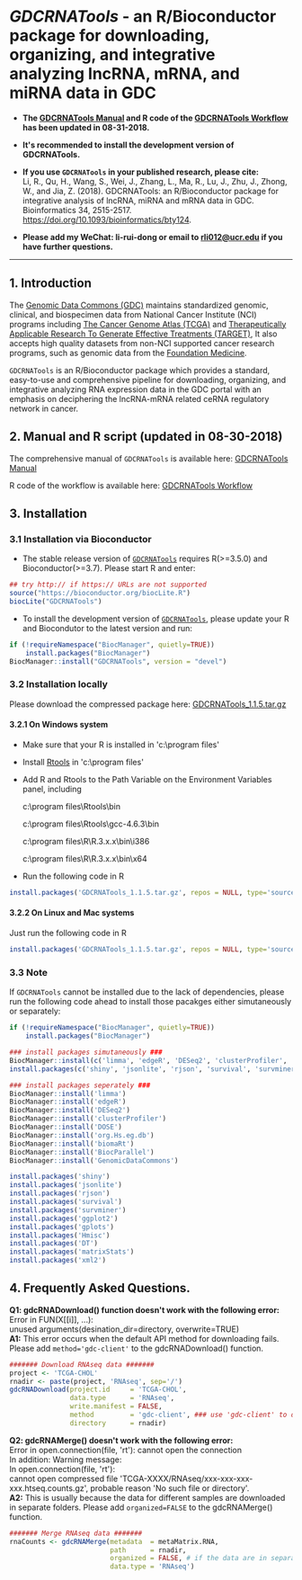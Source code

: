 # *GDCRNATools* - an R/Bioconductor package for downloading, organizing, and integrative analyzing lncRNA, mRNA, and miRNA data in GDC


* **The [GDCRNATools Manual](http://bioconductor.org/packages/devel/bioc/vignettes/GDCRNATools/inst/doc/GDCRNATools.html) and R code of the [GDCRNATools Workflow](https://github.com/Jialab-UCR/Jialab-UCR.github.io/blob/master/GDCRNATools.workflow.R) has been updated in 08-31-2018.**

* **It's recommended to install the development version of GDCRNATools.**

* **If you use `GDCRNATools` in your published research, please cite:**  
Li, R., Qu, H., Wang, S., Wei, J., Zhang, L., Ma, R., Lu, J., Zhu, J., Zhong, W., and Jia, Z. (2018). GDCRNATools: an R/Bioconductor package for integrative analysis of lncRNA, miRNA and mRNA data in GDC. Bioinformatics 34, 2515-2517. https://doi.org/10.1093/bioinformatics/bty124.

* **Please add my WeChat: li-rui-dong or email to rli012@ucr.edu if you have further questions.**

***

## 1. Introduction

The [Genomic Data Commons (GDC)](https://portal.gdc.cancer.gov/) maintains standardized genomic, clinical, and biospecimen data from National Cancer Institute (NCI) programs including [The Cancer Genome Atlas (TCGA)](https://tcga-data.nci.nih.gov/) and [Therapeutically Applicable Research To Generate Effective Treatments (TARGET)](https://ocg.cancer.gov/programs/target), It also accepts high quality datasets from non-NCI supported cancer research programs, such as genomic data from the [Foundation Medicine](https://www.foundationmedicine.com/).

`GDCRNATools` is an R/Bioconductor package which provides a standard, easy-to-use and comprehensive pipeline for downloading, organizing, and integrative analyzing RNA expression data in the GDC portal with an emphasis on deciphering the lncRNA-mRNA related ceRNA regulatory network in cancer.



## 2. Manual and R script (updated in 08-30-2018)
The comprehensive manual of `GDCRNATools` is available here: [GDCRNATools Manual](http://bioconductor.org/packages/devel/bioc/vignettes/GDCRNATools/inst/doc/GDCRNATools.html)

R code of the workflow is available here: [GDCRNATools Workflow](https://github.com/Jialab-UCR/Jialab-UCR.github.io/blob/master/GDCRNATools.workflow.R)



## 3. Installation
### 3.1 Installation via Bioconductor
* The stable release version of [`GDCRNATools`](https://bioconductor.org/packages/release/bioc/html/GDCRNATools.html) requires R(>=3.5.0) and Bioconductor(>=3.7). Please start R and enter:

```R
## try http:// if https:// URLs are not supported
source("https://bioconductor.org/biocLite.R")
biocLite("GDCRNATools")
```

* To install the development version of [`GDCRNATools`](https://bioconductor.org/packages/devel/bioc/html/GDCRNATools.html), please update your R and Biocondutor to the latest version and run:

```R
if (!requireNamespace("BiocManager", quietly=TRUE))
    install.packages("BiocManager")
BiocManager::install("GDCRNATools", version = "devel")
```

### 3.2 Installation locally
Please download the compressed package here: [GDCRNATools_1.1.5.tar.gz](https://github.com/Jialab-UCR/Jialab-UCR.github.io/blob/master/GDCRNATools_1.1.5.tar.gz)


#### 3.2.1 On Windows system
* Make sure that your R is installed in 'c:\program files'  
* Install [Rtools](https://cran.r-project.org/bin/windows/Rtools/) in 'c:\program files'  
* Add R and Rtools to the Path Variable on the Environment Variables panel, including  

  c:\program files\Rtools\bin

  c:\program files\Rtools\gcc-4.6.3\bin

  c:\program files\R\R.3.x.x\bin\i386

  c:\program files\R\R.3.x.x\bin\x64 

* Run the following code in R
```R
install.packages('GDCRNATools_1.1.5.tar.gz', repos = NULL, type='source')

```

#### 3.2.2 On Linux and Mac systems
Just run the following code in R
```R
install.packages('GDCRNATools_1.1.5.tar.gz', repos = NULL, type='source')

```

### 3.3 Note
If `GDCRNATools` cannot be installed due to the lack of dependencies, please run the following code ahead to install those pacakges either simutaneously or separately:
```R
if (!requireNamespace("BiocManager", quietly=TRUE))
    install.packages("BiocManager")

### install packages simutaneously ###
BiocManager::install(c('limma', 'edgeR', 'DESeq2', 'clusterProfiler', 'DOSE', 'org.Hs.eg.db', 'biomaRt', 'BiocParallel', 'GenomicDataCommons'))
install.packages(c('shiny', 'jsonlite', 'rjson', 'survival', 'survminer', 'ggplot2', 'gplots', 'Hmisc', 'DT', 'matrixStats', 'xml2'))

### install packages seperately ###
BiocManager::install('limma')
BiocManager::install('edgeR')
BiocManager::install('DESeq2')
BiocManager::install('clusterProfiler')
BiocManager::install('DOSE')
BiocManager::install('org.Hs.eg.db')
BiocManager::install('biomaRt')
BiocManager::install('BiocParallel')
BiocManager::install('GenomicDataCommons')

install.packages('shiny')
install.packages('jsonlite')
install.packages('rjson')
install.packages('survival')
install.packages('survminer')
install.packages('ggplot2')
install.packages('gplots')
install.packages('Hmisc')
install.packages('DT')
install.packages('matrixStats')
install.packages('xml2')
```


## 4. Frequently Asked Questions.
**Q1: gdcRNADownload() function doesn't work with the following error:**  
Error in FUN(X[[i]], ...):  
    unused arguments(desination_dir=directory, overwrite=TRUE)  
**A1:** This error occurs when the default API method for downloading fails. Please add   `method='gdc-client'` to the gdcRNADownload() function.

```R
####### Download RNAseq data #######
project <- 'TCGA-CHOL'
rnadir <- paste(project, 'RNAseq', sep='/')
gdcRNADownload(project.id     = 'TCGA-CHOL', 
               data.type      = 'RNAseq', 
               write.manifest = FALSE,
               method         = 'gdc-client', ### use 'gdc-client' to download data
               directory      = rnadir)
```

**Q2: gdcRNAMerge() doesn't work with the following error:**  
Error in open.connection(file, 'rt'): cannot open the connection  
In addition: Warning message:  
In open.connection(file, 'rt'):  
    cannot open compressed file 'TCGA-XXXX/RNAseq/xxx-xxx-xxx-xxx.htseq.counts.gz', probable reason 'No such file or directory'.  
**A2:** This is usually because the data for different samples are downloaded in separate   folders. Please add `organized=FALSE` to the gdcRNAMerge() function.

```R
####### Merge RNAseq data #######
rnaCounts <- gdcRNAMerge(metadata  = metaMatrix.RNA, 
                         path      = rnadir,
                         organized = FALSE, # if the data are in separate folders
                         data.type = 'RNAseq')
```